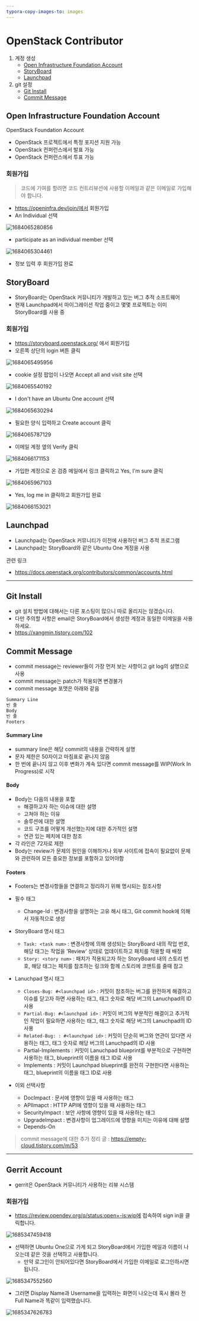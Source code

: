 ```yaml
---
typora-copy-images-to: images
---
```


# OpenStack Contributor

1. 계정 생성
   - [Open Infrastructure Foundation Account](#open-infrastructure-foundation-account)
   - [StoryBoard](#storyboard)
   - [Launchpad](#launchpad)
2. git 설정
   - [Git Install](#git-install)
   - [Commit Message](#commit-message)

## Open Infrastructure Foundation Account

OpenStack Foundation Account

- OpenStack 프로젝트에서 특정 포지션 지원 가능
- OpenStack 컨퍼런스에서 발표 가능
- OpenStack 컨퍼런스에서 투표 가능

### 회원가입

> 코드에 기여를 할려면 코드 컨트리뷰션에 사용할 이메일과 같은 이메일로 가입해야 합니다.

- https://openinfra.dev/join/에서 회원가입
- An Individual 선택

![1684065280856](images/1684065280856.png)

- participate as an individual member 선택

![1684065304461](images/1684065304461.png)

- 정보 입력 후 회원가입 완료

## StoryBoard

- StoryBoard는 OpenStack 커뮤니티가 개발하고 있는 버그 추적 소프트웨어
- 현재 Launchpad에서 마이그레이션 작업  중이고 몇몇 프로젝트는 이미 StoryBoard를 사용 중

### 회원가입

- https://storyboard.openstack.org/ 에서 회원가입
- 오른쪽 상단의 login 버튼 클릭

![1684065495956](images/1684065495956.png)

- cookie 설정 팝업이 나오면 Accept all and visit site 선택

![1684065540192](images/1684065540192.png)

- I don't have an Ubuntu One account 선택

![1684065630294](images/1684065630294.png)

- 필요한 양식 입력하고 Create account 클릭

![1684065787129](images/1684065787129.png)

- 이메일 계정 옆의 Verify 클릭

![1684066171153](images/1684066171153.png)

- 가입한 계정으로 온 검증 메일에서 링크 클릭하고 Yes, I'm sure 클릭

![1684065967103](images/1684065967103.png)

- Yes, log me in 클릭하고 회원가입 완료

![1684066153021](images/1684066153021.png)

## Launchpad

- Launchpad는 OpenStack 커뮤니티가 이전에 사용하던 버그 추적 프로그램
- Launchpad는 StoryBoard와 같은 Ubuntu One 계정을 사용

관련 링크

- <https://docs.openstack.org/contributors/common/accounts.html>

---

## Git Install

- git 설치 방법에 대해서는 다른 포스팅이 많으니 따로 올리지는 않겠습니다.
- 다만 주의할 사항은 email은 StoryBoard에서 생성한 계정과 동일한 이메일을 사용하세요.
- https://xangmin.tistory.com/102

## Commit Message

- commit message는 reviewer들이 가장 먼저 보는 사항이고 git log의 설명으로 사용
- commit message는 patch가 적용되면 변경불가
- commit message 포맷은 아래와 같음

```bash
Summary Line
빈 줄
Body
빈 줄
Footers
```

#### Summary Line

- summary line은 해당 commit의 내용을 간략하게 설명
- 문자 제한은 50자이고 마침표로 끝나지 않음
- 한 번에 끝나지 않고 이후 변화가 계속 있다면 commit message를 WIP(Work In Progress)로 시작

#### Body

- Body는 다음의 내용을 포함
  - 해결하고자 하는 이슈에 대한 설명
  - 고쳐야 하는 이유
  - 솔루션에 대한 설명
  - 코드 구조를 어떻게 개선했는지에 대한 추가적인 설명
  - 연관 있는 페치에 대한 참조
- 각 라인은 72자로 제한
- Body는 review가 문제의 원인을 이해하거나 외부 사이트에 접속이 필요없이 문제와 관련하여 모든 중요한 정보를 포함하고 있어야함

#### Footers

- Footers는 변경사항들을 연결하고 정리하기 위해 명시되는 참조사항


- 필수 태그
  - Change-Id : 변경사항을 설명하는 고유 해시 태그, Git commit hook에 의해서 자동적으로 생성
- StoryBoard 명시 태그
  - `Task: <task num>` : 변경사항에 의해 생성되는 StoryBoard 내의 작업 번호, 해당 태그는 작업을 'Review' 상태로 업데이트하고 패치를 적용할 때 배정
  - `Story: <story num>` : 패치가 적용되고자 하는 StoryBoard 내의 스토리 번호, 해당 태그는 패치를 참조하는 링크와 함께 스토리에 코맨트를 줄때 참고
- Lanuchpad 명시 태그
  - `Closes-Bug: #<launchpad id>` : 커밋이 참조하는 버그를 완전하게 해결하고 이슈를 닫고자 하면 사용하는 태그, 태그 숫자로 해당 버그의 Lanuchpad의 ID 사용
  - `Partial-Bug: #<launchpad id>` : 커밋이 버그의 부분적인 해결이고 추가적인 작업이 필요하면 사용하는 태그, 태그 숫자로 해당 버그의 Lanuchpad의 ID 사용
  - `Related-Bug: : #<launchpad id>` : 커밋이 단순히 버그와 연관이 있다면 사용하는 태그, 태그 숫자로 해당 버그의 Lanuchpad의 ID 사용
  - Partial-Implements : 커밋이 Lanuchpad blueprint를 부분적으로 구현하면 사용하는 태그, blueprint의 이름을 태그 ID로 사용
  - Implements : 커밋이 Launchpad blueprint를 완전히 구현한다면 사용하는 태그, blueprint의 이름을 태그 ID로 사용
- 이외 선택사항
  - DocImpact : 문서에 영향이 있을 때 사용하는 태그
  - APIImapct : HTTP API에 영향이 있을 때 사용하는 태그
  - SecurityImpact : 보안 사항에 영향이 있을 때 사용하는 태그
  - UpgradeImpact : 변경사항이 업그레이드에 영향을 미치는 이유에 대해 설명
  - Depends-On

> commit message에 대한 추가 정리 글 : https://empty-cloud.tistory.com/m/53

---

## Gerrit Account

- gerrit은 OpenStack 커뮤니티가 사용하는 리뷰 시스템

### 회원가입

- https://review.opendev.org/q/status:open+-is:wip에 접속하여 sign in을 클릭합니다.

![1685347459418](images/1685347459418.png)

- 선택하면 Ubuntu One으로 가게 되고 StoryBoard에서 가입한 메일과 이름이 나오는데 같은 것을 선택하고 사용합니다.
  - 만약 로그인이 안되어있다면 StoryBoard에서 가입한 이메일로 로그인하시면 됩니다.

![1685347552560](images/1685347552560.png)

- 그러면 Display Name과 Username을 입력하는 화면이 나오는데 혹시 몰라 전 Full Name과 똑같이 입력했습니다.

![1685347626783](images/1685347626783.png)